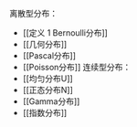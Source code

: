 离散型分布：
* [[定义 1 Bernoulli分布]]
* [[几何分布]]
* [[Pascal分布]]
* [[Poisson分布]]
连续型分布：
* [[均匀分布U]]
* [[正态分布N]]
* [[Gamma分布]]
* [[指数分布]]